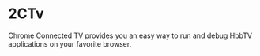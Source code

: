 2CTv
=========

Chrome Connected TV provides you an easy way to run and debug HbbTV applications on your favorite browser.
